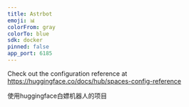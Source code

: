 ```yaml
---
title: Astrbot
emoji: 📊
colorFrom: gray
colorTo: blue
sdk: docker
pinned: false
app_port: 6185
---
```


Check out the configuration reference at https://huggingface.co/docs/hub/spaces-config-reference

使用huggingface白嫖机器人的项目